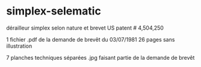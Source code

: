 # simplex-selematic
dérailleur simplex selon nature et brevet US patent # 4,504,250

1 fichier .pdf de la demande de brevêt du 03/07/1981 26 pages sans illustration

7 planches techniques séparées .jpg faisant partie de la demande de brevêt
